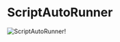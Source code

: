 # ScriptAutoRunner
![ScriptAutoRunner](https://user-images.githubusercontent.com/10229412/112967345-2659da00-9186-11eb-8031-02598c9f92d2.png)!
